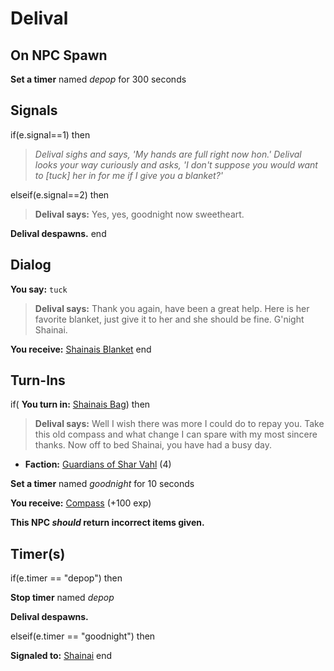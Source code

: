 # Delival
## On NPC Spawn

**Set a timer** named *depop* for 300 seconds
## Signals

if(e.signal==1) then


>*Delival sighs and says, 'My hands are full right now hon.'  Delival looks your way curiously and asks, 'I don't suppose you would want to [tuck] her in for me if I give you a blanket?'*

elseif(e.signal==2) then


>**Delival says:** Yes, yes, goodnight now sweetheart.


**Delival despawns.**
end

## Dialog

**You say:** `tuck`



>**Delival says:** Thank you again, have been a great help.  Here is her favorite blanket, just give it to her and she should be fine.  G'night Shainai.


 **You receive:**  [Shainais Blanket](/item/4478) 
end

## Turn-Ins



if( **You turn in:** [Shainais Bag](/item/4460)) then


>**Delival says:** Well I wish there was more I could do to repay you. Take this old compass and what change I can spare with my most sincere thanks. Now off to bed Shainai, you have had a busy day.


* __Faction:__ [Guardians of Shar Vahl](/faction/1513) (4)


**Set a timer** named *goodnight* for 10 seconds


 **You receive:**  [Compass](/item/12000) (+100 exp)

**This NPC *should* return incorrect items given.**

## Timer(s)

if(e.timer == "depop") then


**Stop timer** named *depop*


**Delival despawns.**

elseif(e.timer == "goodnight") then


**Signaled to:**  [Shainai](/npc/155339)
end
